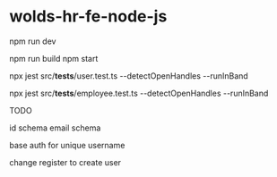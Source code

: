 # wolds-hr-fe-node-js


npm run dev


npm run build
npm start


 npx jest src/__tests__/user.test.ts --detectOpenHandles --runInBand

 npx jest src/__tests__/employee.test.ts --detectOpenHandles --runInBand


 TODO 


 id schema
 email schema 

 
 base auth for unique username

 change register to create user  

